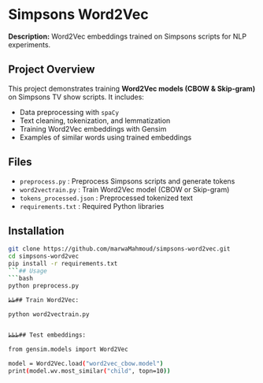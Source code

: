 # Simpsons Word2Vec

**Description:** Word2Vec embeddings trained on Simpsons scripts for NLP experiments.

## Project Overview
This project demonstrates training **Word2Vec models (CBOW & Skip-gram)** on Simpsons TV show scripts. It includes:
- Data preprocessing with `spaCy`
- Text cleaning, tokenization, and lemmatization
- Training Word2Vec embeddings with Gensim
- Examples of similar words using trained embeddings

## Files
- `preprocess.py` : Preprocess Simpsons scripts and generate tokens
- `word2vectrain.py` : Train Word2Vec model (CBOW or Skip-gram)
- `tokens_processed.json` : Preprocessed tokenized text
- `requirements.txt` : Required Python libraries

## Installation
```bash
git clone https://github.com/marwaMahmoud/simpsons-word2vec.git
cd simpsons-word2vec
pip install -r requirements.txt
```## Usage
```bash
python preprocess.py

طط## Train Word2Vec:

python word2vectrain.py


ططط## Test embeddings:

from gensim.models import Word2Vec

model = Word2Vec.load("word2vec_cbow.model")
print(model.wv.most_similar("child", topn=10))
